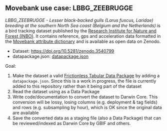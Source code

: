 ## Movebank use case: LBBG_ZEEBRUGGE

_LBBG_ZEEBRUGGE - Lesser black-backed gulls (Larus fuscus, Laridae) breeding at the southern North Sea coast (Belgium and the Netherlands)_ is a bird tracking dataset published by the [Research Institute for Nature and Forest (INBO)](https://www.inbo.be/en). It contains reference, gps and acceleration data formatted in the [Movebank attribute dictionary](http://vocab.nerc.ac.uk/collection/MVB/current/) and is available as open data on Zenodo.

- Dataset: <https://doi.org/10.5281/zenodo.3540799>
- datapackage.json: [datapackage.json](data.package.json)

Goal:

1. Make the dataset a valid [Frictionless Tabular Data Package](https://specs.frictionlessdata.io/tabular-data-package/) by adding a `datapackage.json`. Since this is a work in progress, the file is currently added to this repository rather than it being part of the dataset
2. Read the dataset using as a Data Package
3. Write code/documentation to convert the dataset to Darwin Core. This conversion will be lossy, losing columns (e.g. deployment & tag fields) and rows (e.g. subsampling by hour), which is OK since the original data are available
4. Save the converted data as a staging file (also a Data Package) that can be reviewed/indexed as Darwin Core by GBIF and others.
